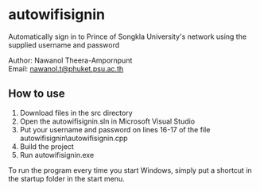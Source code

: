 # autowifisignin

Automatically sign in to Prince of Songkla University's network using the supplied username and password

Author: Nawanol Theera-Ampornpunt  
Email: nawanol.t@phuket.psu.ac.th

How to use
---

1. Download files in the src directory
2. Open the autowifisignin.sln in Microsoft Visual Studio
3. Put your username and password on lines 16-17 of the file autowifisignin\autowifisignin.cpp
4. Build the project
5. Run autowifisignin.exe

To run the program every time you start Windows, simply put a shortcut in the startup folder in the start menu.
